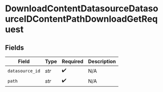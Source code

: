 # DownloadContentDatasourceDatasourceIDContentPathDownloadGetRequest


## Fields

| Field              | Type               | Required           | Description        |
| ------------------ | ------------------ | ------------------ | ------------------ |
| `datasource_id`    | *str*              | :heavy_check_mark: | N/A                |
| `path`             | *str*              | :heavy_check_mark: | N/A                |